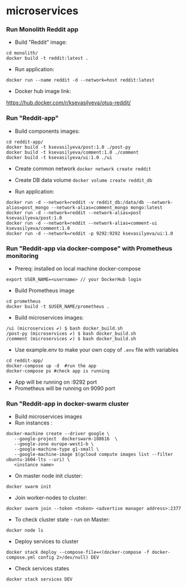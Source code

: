 # microservices
### Run Monolith Reddit app

- Build "Reddit" image:

```
cd monolith/
docker build -t reddit:latest .
```

- Run application:

```
docker run --name reddit -d --network=host reddit:latest
```

- Docker hub image link:

https://hub.docker.com/r/ksevasilyeva/otus-reddit/

### Run "Reddit-app"

- Build components images:
```
cd reddit-app/
docker build -t ksevasilyeva/post:1.0 ./post-py
docker build -t ksevasilyeva/comment:1.0 ./comment
docker build -t ksevasilyeva/ui:1.0 ./ui
```
- Create common network `docker network create reddit`
- Create DB data volume  `docker volume create reddit_db`

- Run application:

```
docker run -d --network=reddit -v reddit_db:/data/db --network-alias=post_mongo --network-alias=comment_mongo mongo:latest
docker run -d --network=reddit --network-alias=post ksevasilyeva/post:1.0
docker run -d --network=reddit --network-alias=comment-ui ksevasilyeva/comment:1.0
docker run -d --network=reddit -p 9292:9292 ksevasilyeva/ui:1.0
```

### Run "Reddit-app via docker-compose" with Prometheus monitoring
- Prereq: installed on local machine docker-compose
```
export USER_NAME=<username> // your DockerHub login
```

- Build Prometheus image
```
cd prometheus
docker build -t $USER_NAME/prometheus .

```
- Build microservices images:
```
/ui (microservices ✔) $ bash docker_build.sh
/post-py (microservices ✔) $ bash docker_build.sh
/comment (microservices ✔) $ bash docker_build.sh
```

- Use example.env to make your own copy of ```.env``` file with variables
```
cd reddit-app/
docker-compose up -d  #run the app
docker-compose ps #check app is running
```

- App will be running on :9292 port
- Prometheus will be running on 9090 port

### Run "Reddit-app in docker-swarm cluster

- Build microservices images
- Run instances <master-1><worker-1><worker-2>:
```
docker-machine create --driver google \
   --google-project  dockerswarm-188616  \
   --google-zone europe-west1-b \
   --google-machine-type g1-small \
   --google-machine-image $(gcloud compute images list --filter ubuntu-1604-lts --uri) \
   <instance name>
```
- On master node init cluster:
```
docker swarm init
```
- Join worker-nodes to cluster:
```
docker swarm join --token <token> <advertise manager address>:2377
```
- To check cluster state - run on Master:
```
docker node ls
```
- Deploy services to cluster
```
docker stack deploy --compose-file=<(docker-compose -f docker-compose.yml config 2>/dev/null) DEV
```
- Check services states
```
docker stack services DEV
```